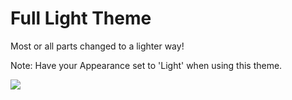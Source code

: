 # Full Light Theme

Most or all parts changed to a lighter way! 

Note: Have your Appearance set to 'Light' when using this theme.


<img src="https://a.pomf.cat/kyxfpm.png"/>
